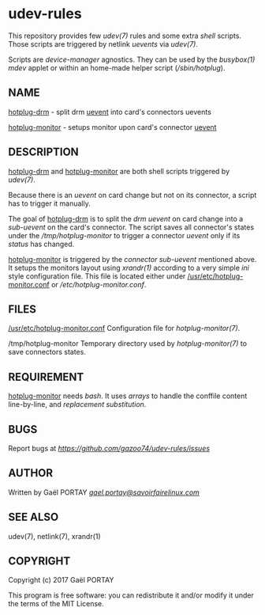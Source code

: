 # udev-rules

This repository provides few *udev(7)* rules and some extra *shell* scripts.
Those scripts are triggered by netlink *uevents* via *udev(7)*.

Scripts are *device-manager* agnostics. They can be used by the *busybox(1)*
*mdev* applet or within an home-made helper script (*/sbin/hotplug*).

## NAME

[hotplug-drm](hotplug-drm) - split drm [uevent](52-drm.rules#L15) into card's
connectors uevents

[hotplug-monitor](hotplug-monitor) - setups monitor upon card's connector
[uevent](53-drm-connector.rules#L7)

## DESCRIPTION

[hotplug-drm](hotplug-drm) and [hotplug-monitor](hotplug-monitors) are both
shell scripts triggered by *udev(7)*.

Because there is an *uevent* on card change but not on its connector, a script
has to trigger it manually.

The goal of [hotplug-drm](hotplug-drm#L27-L48) is to split the *drm uevent* on
card change into a *sub-uevent* on the card's connector. The script saves all
connector's states under the */tmp/hotplug-monitor* to trigger a connector
*uevent* only if its *status* has changed.

[hotplug-monitor](hotplug-monitor) is triggered by the *connector sub-uevent*
mentioned above. It setups the monitors layout using *xrandr(1)* according to a
very simple *ini* style configuration file. This file is located either under
[/usr/etc/hotplug-monitor.conf](hotplug-monitor.conf.sample) or
*/etc/hotplug-monitor.conf*.

## FILES

[/usr/etc/hotplug-monitor.conf](hotplug-monitor.conf.sample)
	Configuration file for *hotplug-monitor(7)*.

/tmp/hotplug-monitor
	Temporary directory used by *hotplug-monitor(7)* to save connectors
	states.

## REQUIREMENT

[hotplug-monitor](hotplug-monitor#L26-L50) needs *bash*. It uses _arrays_ to
handle the conffile content line-by-line, and _replacement substitution_.

## BUGS

Report bugs at *https://github.com/gazoo74/udev-rules/issues*

## AUTHOR

Written by Gaël PORTAY *gael.portay@savoirfairelinux.com*

## SEE ALSO

udev(7), netlink(7), xrandr(1)

## COPYRIGHT

Copyright (c) 2017 Gaël PORTAY

This program is free software: you can redistribute it and/or modify it under
the terms of the MIT License.
